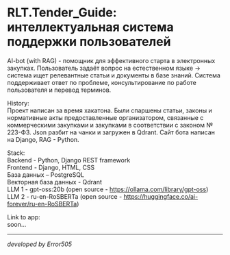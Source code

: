 # RLT.Tender_Guide: интеллектуальная система поддержки пользователей 

AI-bot (with RAG) - помощник для эффективного старта в электронных закупках.
Пользователь задаёт вопрос на естественном языке -> система ищет релевантные статьи и документы в базе знаний.
Система поддерживает ответ по проблеме, консультирование по работе пользователя и перевод терминов.

History:  
 Проект написан за время хакатона. Были спаршены статьи, законы и нормативные акты предоставленные организатором, связанные с коммерческими закупками и закупками в соответствии с законом № 223-ФЗ. Json разбит на чанки и загружен в Qdrant. Сайт бота написан на Django, RAG - Python.

Stack:  
 Backend - Python, Django REST framework  
 Frontend - Django, HTML, CSS  
 База данных – PostgreSQL  
 Векторная база данных - Qdrant  
 LLM 1 - gpt-oss:20b (open source - https://ollama.com/library/gpt-oss)  
 LLM 2 - ru-en-RoSBERTa (open source - https://huggingface.co/ai-forever/ru-en-RoSBERTa)  

Link to app:  
 soon...

------------------------------------
*developed by Error505*

